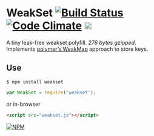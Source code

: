 # WeakSet [![Build Status](https://travis-ci.org/dfcreative/weakset.svg?branch=master)](https://travis-ci.org/dfcreative/weakset) [![Code Climate](https://codeclimate.com/github/dfcreative/weakset/badges/gpa.svg)](https://codeclimate.com/github/dfcreative/weakset) <a href="UNLICENSE"><img src="http://upload.wikimedia.org/wikipedia/commons/6/62/PD-icon.svg" width="20"/></a>

A tiny leak-free weakset polyfill. _276 bytes gzipped_.<br/>
Implements [polymer’s WeakMap](https://github.com/polymer/WeakMap) approach to store keys.


## Use

`$ npm install weakset`
```js
var WeakSet = require('weakset');
```

or in-browser

```html
<script src="weakset.js"></script>
```

[![NPM](https://nodei.co/npm/weakset.png?downloads=true&downloadRank=true&stars=true)](https://nodei.co/npm/weakset/)